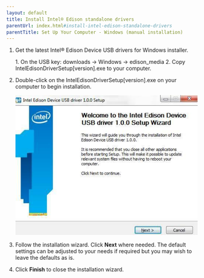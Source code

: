 ```yaml
---
layout: default
title: Install Intel® Edison standalone drivers
parentUrl: index.html#install-intel-edison-standalone-drivers
parentTitle: Set Up Your Computer - Windows (manual installation)
---
```


1. Get the latest Intel® Edison Device USB drivers for Windows installer.

    <div class="callout goto" markdown="1">
    1. On the USB key: <span class="icon folder">downloads</span> → <span class="icon folder">Windows</span> → <span class="icon folder">edison_media</span>
    2. Copy <span class="icon file">IntelEdisonDriverSetup[version].exe</span> to your computer.
    </div>

2. Double-click on the <span class="icon file">IntelEdisonDriverSetup[version].exe</span> on your computer to begin installation. 

    ![Intel® Edison USB drivers installer wizard](images/intel_edison_drivers-installer_wizard.jpg)

3. Follow the installation wizard. Click **Next** where needed. The default settings can be adjusted to your needs if required but you may wish to leave the defaults as is. 

4. Click **Finish** to close the installation wizard.
